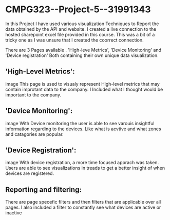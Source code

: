 # CMPG323--Project-5--31991343
In this Project I have used various visualization Techniques to Report the data obtained by the API and website. I created a live connection to the hosted sharepoint excel file provided in this course. This was a bit of a tricky one as I was unsure that I created the coorrect connection.

There are 3 Pages available . 'High-leve Metrics', 'Device Monitoring' and 'Device registration' Both containing their own unique data visualization.

## 'High-Level Metrics': 
image This page is used to visualy represent High-level metrics that may contain improtant data to the company. I Included what I thought would be important to the company.

## 'Device Monitoring':
image With Device monitoring the user is able to see varouis insightful information regarding to the devices. Like what is acvtive and what zones and catagories are popular.

## 'Device Registration':
image With device registration, a more time focused apprach was taken. Users are able to see visualizations in treads to get a better insight of when devices are registered.

## Reporting and filtering:
There are page specefic filters and then filters that are applicable over all pages. I also included a filter to constantly see what devices are active or inactive
